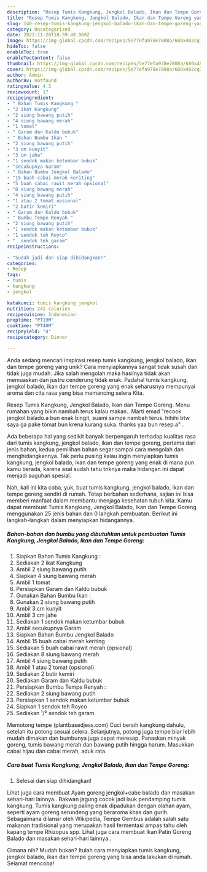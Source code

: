 ```yaml
---
description: "Resep Tumis Kangkung, Jengkol Balado, Ikan dan Tempe Goreng yang Mantap"
title: "Resep Tumis Kangkung, Jengkol Balado, Ikan dan Tempe Goreng yang Mantap"
slug: 140-resep-tumis-kangkung-jengkol-balado-ikan-dan-tempe-goreng-yang-mantap
category: Uncategorized
date: 2022-11-20T18:59:49.960Z
image: https://img-global.cpcdn.com/recipes/5e77efa978e7808a/680x482cq70/tumis-kangkung-jengkol-balado-ikan-dan-tempe-goreng-foto-resep-utama.jpg
hideToc: false
enableToc: true
enableTocContent: false
thumbnail: https://img-global.cpcdn.com/recipes/5e77efa978e7808a/680x482cq70/tumis-kangkung-jengkol-balado-ikan-dan-tempe-goreng-foto-resep-utama.jpg
cover: https://img-global.cpcdn.com/recipes/5e77efa978e7808a/680x482cq70/tumis-kangkung-jengkol-balado-ikan-dan-tempe-goreng-foto-resep-utama.jpg
author: Admin
authorAv: notfound
ratingvalue: 4.3
reviewcount: 17
recipeingredient:
- " Bahan Tumis Kangkung "
- "2 ikat Kangkung"
- "2 siung bawang putih"
- "4 siung bawang merah"
- "1 tomat"
- " Garam dan Kaldu bubuk"
- " Bahan Bumbu Ikan "
- "2 siung bawang putih"
- "3 cm kunyit"
- "3 cm jahe"
- "1 sendok makan ketumbar bubuk"
- "secukupnya Garam"
- " Bahan Bumbu Jengkol Balado"
- "15 buah cabai merah keriting"
- "5 buah cabai rawit merah opsional"
- "8 siung bawang merah"
- "4 siung bawang putih"
- "1 atau 2 tomat opsional"
- "2 butir kemiri"
- " Garam dan Kaldu bubuk"
- " Bumbu Tempe Renyah "
- "2 siung bawang putih"
- "1 sendok makan ketumbar bubuk"
- "1 sendok teh Royco"
- "  sendok teh garam"
recipeinstructions:

- "Sudah jadi dan siap dihidangkan!"
categories:
- Resep
tags:
- tumis
- kangkung
- jengkol

katakunci: tumis kangkung jengkol 
nutrition: 241 calories
recipecuisine: Indonesian
preptime: "PT19M"
cooktime: "PT40M"
recipeyield: "4"
recipecategory: Dinner

---
```





Anda sedang mencari inspirasi resep tumis kangkung, jengkol balado, ikan dan tempe goreng yang unik? Cara menyiapkannya sangat tidak susah dan tidak juga mudah. Jika salah mengolah maka hasilnya tidak akan memuaskan dan justru cenderung tidak enak. Padahal tumis kangkung, jengkol balado, ikan dan tempe goreng yang enak seharusnya mempunyai aroma dan cita rasa yang bisa memancing selera Kita.





Resep Tumis Kangkung, Jengkol Balado, Ikan dan Tempe Goreng. Menu rumahan yang bikin nambah terus kalau makan.. Marti emad &#34;recook jengkol balado.a bun enak bingit, suami sampe nambah terus. hihihi btw saya ga pake tomat bun krena kurang suka. thanks yaa bun resep.a&#34; .

Ada beberapa hal yang sedikit banyak berpengaruh terhadap kualitas rasa dari tumis kangkung, jengkol balado, ikan dan tempe goreng, pertama dari jenis bahan, kedua pemilihan bahan segar sampai cara mengolah dan menghidangkannya. Tak perlu pusing kalau ingin menyiapkan tumis kangkung, jengkol balado, ikan dan tempe goreng yang enak di mana pun kamu berada, karena asal sudah tahu triknya maka hidangan ini dapat menjadi suguhan spesial.






Nah, kali ini kita coba, yuk, buat tumis kangkung, jengkol balado, ikan dan tempe goreng sendiri di rumah. Tetap berbahan sederhana, sajian ini bisa memberi manfaat dalam membantu menjaga kesehatan tubuh kita. Kamu dapat membuat Tumis Kangkung, Jengkol Balado, Ikan dan Tempe Goreng menggunakan 25 jenis bahan dan 0 langkah pembuatan. Berikut ini langkah-langkah dalam menyiapkan hidangannya.

<!--inarticleads1-->

##### Bahan-bahan dan bumbu yang dibutuhkan untuk pembuatan Tumis Kangkung, Jengkol Balado, Ikan dan Tempe Goreng:

1. Siapkan  Bahan Tumis Kangkung :
1. Sediakan 2 ikat Kangkung
1. Ambil 2 siung bawang putih
1. Siapkan 4 siung bawang merah
1. Ambil 1 tomat
1. Persiapkan  Garam dan Kaldu bubuk
1. Gunakan  Bahan Bumbu Ikan :
1. Gunakan 2 siung bawang putih
1. Ambil 3 cm kunyit
1. Ambil 3 cm jahe
1. Sediakan 1 sendok makan ketumbar bubuk
1. Ambil secukupnya Garam
1. Siapkan  Bahan Bumbu Jengkol Balado
1. Ambil 15 buah cabai merah keriting
1. Sediakan 5 buah cabai rawit merah (opsional)
1. Sediakan 8 siung bawang merah
1. Ambil 4 siung bawang putih
1. Ambil 1 atau 2 tomat (opsional)
1. Sediakan 2 butir kemiri
1. Sediakan  Garam dan Kaldu bubuk
1. Persiapkan  Bumbu Tempe Renyah :
1. Sediakan 2 siung bawang putih
1. Persiapkan 1 sendok makan ketumbar bubuk
1. Siapkan 1 sendok teh Royco
1. Sediakan  ¹/² sendok teh garam


Memotong tempe (plantbasedjess.com) Cuci bersih kangkung dahulu, setelah itu potong sesuai selera. Selanjutnya, potong juga tempe biar lebih mudah dimakan dan bumbunya juga cepat meresap. Panaskan minyak goreng, tumis bawang merah dan bawang putih hingga harum. Masukkan cabai hijau dan cabai merah, aduk rata. 

<!--inarticleads2-->

##### Cara buat Tumis Kangkung, Jengkol Balado, Ikan dan Tempe Goreng:


1. Selesai dan siap dihidangkan!

Lihat juga cara membuat Ayam goreng jengkol+cabe balado dan masakan sehari-hari lainnya.. Bakwan jagung cocok jadi lauk pendamping tumis kangkung. Tumis kangkung paling enak dipadukan dengan olahan ayam, seperti ayam goreng serundeng yang beraroma khas dan gurih. Sebagaimana dilansir oleh Wikipedia, Tempe Gembus adalah salah satu makanan tradisional yang merupakan hasil fermentasi ampas tahu oleh kapang tempe Rhizopus spp. Lihat juga cara membuat Ikan Patin Goreng Balado dan masakan sehari-hari lainnya.. 

Gimana nih? Mudah bukan? Itulah cara menyiapkan tumis kangkung, jengkol balado, ikan dan tempe goreng yang bisa anda lakukan di rumah. Selamat mencoba!
